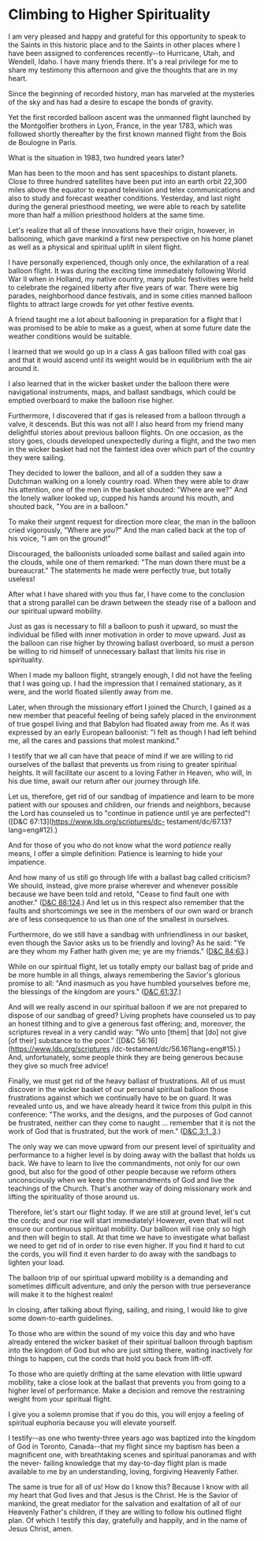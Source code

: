 # Climbing to Higher Spirituality

I am very pleased and happy and grateful for this opportunity to speak to the
Saints in this historic place and to the Saints in other places where I have
been assigned to conferences recently--to Hurricane, Utah, and Wendell, Idaho.
I have many friends there. It's a real privilege for me to share my testimony
this afternoon and give the thoughts that are in my heart.

Since the beginning of recorded history, man has marveled at the mysteries of
the sky and has had a desire to escape the bonds of gravity.

Yet the first recorded balloon ascent was the unmanned flight launched by the
Montgolfier brothers in Lyon, France, in the year 1783, which was followed
shortly thereafter by the first known manned flight from the Bois de Boulogne
in Paris.

What is the situation in 1983, two hundred years later?

Man has been to the moon and has sent spaceships to distant planets. Close to
three hundred satellites have been put into an earth orbit 22,300 miles above
the equator to expand television and telex communications and also to study
and forecast weather conditions. Yesterday, and last night during the general
priesthood meeting, we were able to reach by satellite more than half a
million priesthood holders at the same time.

Let's realize that all of these innovations have their origin, however, in
ballooning, which gave mankind a first new perspective on his home planet as
well as a physical and spiritual uplift in silent flight.

I have personally experienced, though only once, the exhilaration of a real
balloon flight. It was during the exciting time immediately following World
War II when in Holland, my native country, many public festivities were held
to celebrate the regained liberty after five years of war. There were big
parades, neighborhood dance festivals, and in some cities manned balloon
flights to attract large crowds for yet other festive events.

A friend taught me a lot about ballooning in preparation for a flight that I
was promised to be able to make as a guest, when at some future date the
weather conditions would be suitable.

I learned that we would go up in a class A gas balloon filled with coal gas
and that it would ascend until its weight would be in equilibrium with the air
around it.

I also learned that in the wicker basket under the balloon there were
navigational instruments, maps, and ballast sandbags, which could be emptied
overboard to make the balloon rise higher.

Furthermore, I discovered that if gas is released from a balloon through a
valve, it descends. But this was not all! I also heard from my friend many
delightful stories about previous balloon flights. On one occasion, as the
story goes, clouds developed unexpectedly during a flight, and the two men in
the wicker basket had not the faintest idea over which part of the country
they were sailing.

They decided to lower the balloon, and all of a sudden they saw a Dutchman
walking on a lonely country road. When they were able to draw his attention,
one of the men in the basket shouted: "Where are we?" And the lonely walker
looked up, cupped his hands around his mouth, and shouted back, "You are in a
balloon."

To make their urgent request for direction more clear, the man in the balloon
cried vigorously, "Where are _you?_" And the man called back at the top of his
voice, "I am on the ground!"

Discouraged, the balloonists unloaded some ballast and sailed again into the
clouds, while one of them remarked: "The man down there must be a bureaucrat."
The statements he made were perfectly true, but totally useless!

After what I have shared with you thus far, I have come to the conclusion that
a strong parallel can be drawn between the steady rise of a balloon and _our_
spiritual upward mobility.

Just as gas is necessary to fill a balloon to push it upward, so must the
individual be filled with inner motivation in order to move upward. Just as
the balloon can rise higher by throwing ballast overboard, so must a person be
willing to rid himself of unnecessary ballast that limits his rise in
spirituality.

When I made my balloon flight, strangely enough, I did not have the feeling
that I was going up. I had the impression that I remained stationary, as it
were, and the world floated silently away from me.

Later, when through the missionary effort I joined the Church, I gained as a
new member that peaceful feeling of being safely placed in the environment of
true gospel living and that Babylon had floated away from me. As it was
expressed by an early European balloonist: "I felt as though I had left behind
me, all the cares and passions that molest mankind."

I testify that we all can have that peace of mind if we are willing to rid
ourselves of the ballast that prevents us from rising to greater spiritual
heights. It will facilitate our ascent to a loving Father in Heaven, who will,
in his due time, await our return after our journey through life.

Let us, therefore, get rid of our sandbag of impatience and learn to be more
patient with our spouses and children, our friends and neighbors, because the
Lord has counseled us to "continue in patience until ye are perfected"!
([D&amp;C 67:13](https://www.lds.org/scriptures/dc-
testament/dc/67.13?lang=eng#12).)

And for those of you who do not know what the word _patience_ really means, I
offer a simple definition: Patience is learning to hide your impatience.

And how many of us still go through life with a ballast bag called criticism?
We should, instead, give more praise wherever and whenever possible because we
have been told and retold, "Cease to find fault one with another." ([D&amp;C
88:124](https://www.lds.org/scriptures/dc-testament/dc/88.124?lang=eng#123).)
And let us in this respect also remember that the faults and shortcomings we
see in the members of our own ward or branch are of less consequence to us
than one of the smallest in ourselves.

Furthermore, do we still have a sandbag with unfriendliness in our basket,
even though the Savior asks us to be friendly and loving? As he said: "Ye are
they whom my Father hath given me; ye are my friends." ([D&amp;C
84:63](https://www.lds.org/scriptures/dc-testament/dc/84.63?lang=eng#62).)

While on our spiritual flight, let us totally empty our ballast bag of pride
and be more humble in all things, always remembering the Savior's glorious
promise to all: "And inasmuch as you have humbled yourselves before me, the
blessings of the kingdom are yours." ([D&amp;C
61:37](https://www.lds.org/scriptures/dc-testament/dc/61.37?lang=eng#36).)

And will we really ascend in our spiritual balloon if we are not prepared to
dispose of our sandbag of greed? Living prophets have counseled us to pay an
honest tithing and to give a generous fast offering; and, moreover, the
scriptures reveal in a very candid way: "Wo unto [them] that [do] not give [of
their] substance to the poor." ([D&amp;C 56:16](https://www.lds.org/scriptures
/dc-testament/dc/56.16?lang=eng#15).) And, unfortunately, some people think
they are being generous because they give so much free advice!

Finally, we must get rid of the heavy ballast of frustrations. All of us must
discover in the wicker basket of our personal spiritual balloon those
frustrations against which we continually have to be on guard. It was revealed
unto us, and we have already heard it twice from this pulpit in this
conference: "The works, and the designs, and the purposes of God cannot be
frustrated, neither can they come to naught ... remember that it is not the work
of God that is frustrated, but the work of men." ([D&amp;C 3:1,
3](https://www.lds.org/scriptures/dc-testament/dc/3.1%2C3?lang=eng#0).)

The only way we can move upward from our present level of spirituality and
performance to a higher level is by doing away with the ballast that holds us
back. We have to learn to live the commandments, not only for our own good,
but also for the good of other people because we reform others unconsciously
when we keep the commandments of God and live the teachings of the Church.
That's another way of doing missionary work and lifting the spirituality of
those around us.

Therefore, let's start our flight today. If we are still at ground level,
let's cut the cords; and our rise will start immediately! However, even that
will not ensure our continuous spiritual mobility. Our balloon will rise only
so high and then will begin to stall. At that time we have to investigate what
ballast we need to get rid of in order to rise even higher. If you find it
hard to cut the cords, you will find it even harder to do away with the
sandbags to lighten your load.

The balloon trip of our spiritual upward mobility is a demanding and sometimes
difficult adventure, and only the person with true perseverance will make it
to the highest realm!

In closing, after talking about flying, sailing, and rising, I would like to
give some down-to-earth guidelines.

To those who are within the sound of my voice this day and who have already
entered the wicker basket of their spiritual balloon through baptism into the
kingdom of God but who are just sitting there, waiting inactively for things
to happen, cut the cords that hold you back from lift-off.

To those who are quietly drifting at the same elevation with little upward
mobility, take a close look at the ballast that prevents you from going to a
higher level of performance. Make a decision and remove the restraining weight
from your spiritual flight.

I give you a solemn promise that if you do this, you will enjoy a feeling of
spiritual euphoria because you will elevate yourself.

I testify--as one who twenty-three years ago was baptized into the kingdom of
God in Toronto, Canada--that my flight since my baptism has been a magnificent
one, with breathtaking scenes and spiritual panoramas and with the never-
failing knowledge that my day-to-day flight plan is made available to me by an
understanding, loving, forgiving Heavenly Father.

The same is true for all of us! How do I know this? Because I know with all my
heart that God lives and that Jesus is the Christ. He is the Savior of
mankind, the great mediator for the salvation and exaltation of all of our
Heavenly Father's children, if they are willing to follow his outlined flight
plan. Of which I testify this day, gratefully and happily, and in the name of
Jesus Christ, amen.

